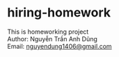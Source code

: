 # hiring-homework
This is homeworking project <br/>
Author: Nguyễn Trần Anh Dũng<br/>
Email: nguyendung1406@gmail.com<br/>
